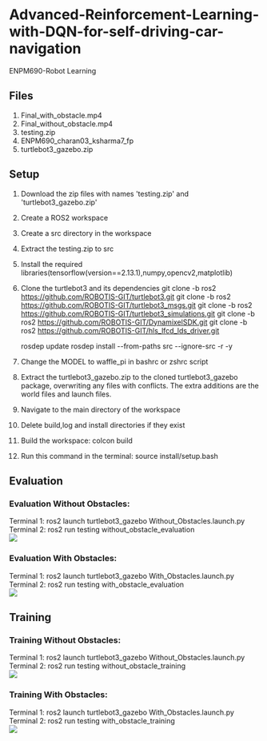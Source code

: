 # Advanced-Reinforcement-Learning-with-DQN-for-self-driving-car-navigation
ENPM690-Robot Learning
## Files
1) Final_with_obstacle.mp4
2) Final_without_obstacle.mp4
3) testing.zip
4) ENPM690_charan03_ksharma7_fp
5) turtlebot3_gazebo.zip

## Setup
1) Download the zip files with names 'testing.zip' and 'turtlebot3_gazebo.zip'
2) Create a ROS2 workspace 
3) Create a src directory in the workspace
4) Extract the testing.zip to src
5) Install the required libraries(tensorflow(version==2.13.1),numpy,opencv2,matplotlib)
6) Clone the turtlebot3 and its dependencies
    git clone -b ros2 https://github.com/ROBOTIS-GIT/turtlebot3.git
    git clone -b ros2 https://github.com/ROBOTIS-GIT/turtlebot3_msgs.git
    git clone -b ros2 https://github.com/ROBOTIS-GIT/turtlebot3_simulations.git
    git clone -b ros2 https://github.com/ROBOTIS-GIT/DynamixelSDK.git
    git clone -b ros2 https://github.com/ROBOTIS-GIT/hls_lfcd_lds_driver.git

    rosdep update
    rosdep install --from-paths src --ignore-src -r -y

7) Change the MODEL to waffle_pi in bashrc or zshrc script
8) Extract the turtlebot3_gazebo.zip to the cloned turtlebot3_gazebo package, overwriting any files with conflicts. The extra additions are the world files and launch files.
9) Navigate to the main directory of the workspace
10) Delete build,log and install directories if they exist
11) Build the workspace: colcon build
10) Run this command in the terminal: source install/setup.bash


## Evaluation

### Evaluation Without Obstacles:
Terminal 1: ros2 launch turtlebot3_gazebo Without_Obstacles.launch.py  
Terminal 2: ros2 run testing without_obstacle_evaluation  
![](https://github.com/charankasturi/Advanced-Reinforcement-Learning-with-DQN-for-self-driving-car-navigation/blob/main/Without_Obstacles_Evaluation.gif)  

### Evaluation With Obstacles:
Terminal 1: ros2 launch turtlebot3_gazebo With_Obstacles.launch.py    
Terminal 2: ros2 run testing with_obstacle_evaluation  
![](https://github.com/charankasturi/Advanced-Reinforcement-Learning-with-DQN-for-self-driving-car-navigation/blob/main/With_Obstacles_Evaluation.gif)

## Training

### Training Without Obstacles:
Terminal 1: ros2 launch turtlebot3_gazebo Without_Obstacles.launch.py  
Terminal 2: ros2 run testing without_obstacle_training  
![](https://github.com/charankasturi/Advanced-Reinforcement-Learning-with-DQN-for-self-driving-car-navigation/blob/main/Without_Obstacles_Training.gif)  


### Training With Obstacles:
Terminal 1: ros2 launch turtlebot3_gazebo With_Obstacles.launch.py  
Terminal 2: ros2 run testing with_obstacle_training  
![](https://github.com/charankasturi/Advanced-Reinforcement-Learning-with-DQN-for-self-driving-car-navigation/blob/main/With_Obstacles_Training.gif)
